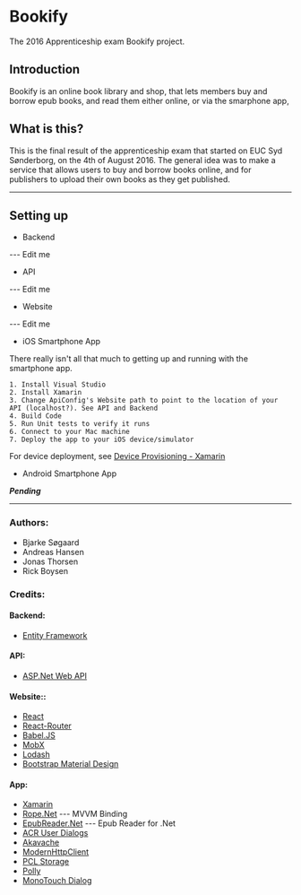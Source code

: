 # Bookify
The 2016 Apprenticeship exam Bookify project.

## Introduction

Bookify is an online book library and shop, that lets members buy and borrow epub books, and read them either online, or via the smarphone app,

## What is this?

This is the final result of the apprenticeship exam that started on EUC Syd Sønderborg, on the 4th of August 2016.
The general idea was to make a service that allows users to buy and borrow books online, and for publishers to upload their own books as they get published.

---

## Setting up
*  Backend

--- Edit me

*  API

--- Edit me

*  Website

--- Edit me

*  iOS Smartphone App

There really isn't all that much to getting up and running with the smartphone app.

    1. Install Visual Studio
    2. Install Xamarin
    3. Change ApiConfig's Website path to point to the location of your API (localhost?). See API and Backend
    4. Build Code
    5. Run Unit tests to verify it runs
    6. Connect to your Mac machine
    7. Deploy the app to your iOS device/simulator

For device deployment, see [Device Provisioning - Xamarin](https://developer.xamarin.com/guides/ios/getting_started/installation/device_provisioning/)

* Android Smartphone App

***Pending***

---

### Authors:
* Bjarke Søgaard
* Andreas Hansen
* Jonas Thorsen
* Rick Boysen

### Credits:

#### Backend:
* [Entity Framework](http://www.asp.net/entity-framework)

#### API:
* [ASP.Net Web API](http://www.asp.net/web-api)

#### Website::
* [React](https://facebook.github.io/react/)
* [React-Router](https://github.com/reactjs/react-router)
* [Babel.JS](https://babeljs.io/)
* [MobX](https://github.com/mobxjs/mobx)
* [Lodash](https://lodash.com/)
* [Bootstrap Material Design](http://fezvrasta.github.io/bootstrap-material-design/)

#### App:
* [Xamarin](https://www.xamarin.com/)
* [Rope.Net](https://github.com/Falgantil/Rope.Net) --- MVVM Binding
* [EpubReader.Net](https://github.com/Falgantil/EpubReader.Net) --- Epub Reader for .Net
* [ACR User Dialogs](https://github.com/aritchie/userdialogs)
* [Akavache](https://github.com/akavache/Akavache)
* [ModernHttpClient](https://github.com/paulcbetts/ModernHttpClient)
* [PCL Storage](https://components.xamarin.com/gettingstarted/pclstorage)
* [Polly](https://github.com/App-vNext/Polly)
* [MonoTouch Dialog](https://github.com/migueldeicaza/MonoTouch.Dialog)
